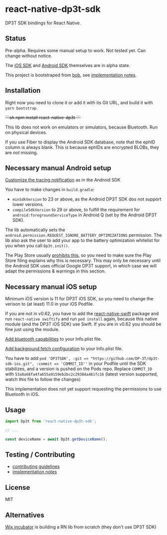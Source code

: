 # react-native-dp3t-sdk

DP3T SDK bindings for React Native.

## Status

Pre-alpha. Requires some manual setup to work. Not tested yet. Can change without notice.

The [iOS SDK][iOS SDK] and [Android SDK][Android SDK] themselves are in alpha state.

This project is bootstraped from [bob][bob], see [implementation notes][implementation notes].


## Installation

Right now you need to clone it or add it with its Git URL, and build it with `yarn bootstrap`.

<strike>
```sh
npm install react-native-dp3t
```
</strike>

This lib does not work on emulators or simulators, because Bluetooth. Run on physical devices.

If you use Fiber to display the Android SDK database, note that the ephID column is always blank.
This is because ephIDs are encrypted BLOBs, they are _not_ missing.

## Necessary manual Android setup

[Customize the tracing notification](https://github.com/DP-3T/dp3t-sdk-android#customize-tracing-notification) as in the Android SDK

You have to make changes in `build.gradle`:

- `minSdkVersion` to 23 or above, as the Android DP3T SDK dos not support lower versions.
- `compileSdkVersion` to 29 or above, to fulfill the requirement for `android:foregroundServiceType` in Android Q (set by the Android DP3T SDK).

The lib automatically sets the `android.permission.REQUEST_IGNORE_BATTERY_OPTIMIZATIONS` permission.
The lib also ask the user to add your app to the battery optimization whitelist for you when you call `Dp3t.init()`.

The Play Store usually [prohibits this](https://developer.android.com/training/monitoring-device-state/doze-standby.html#support_for_other_use_cases),
so you need to make sure the Play Store filing explains why this is necessary.
This may only be necessary until the Android SDK uses official Google DP3T support, in which case we will adapt the permissions & warnings in this section.

## Necessary manual iOS setup

Minimum iOS version is 11 for DP3T iOS SDK, so you need to change the verison to (at least) 11.0 in your iOS Podfile.

If you are not in v0.62, you have to add the [react-native-swift](https://github.com/rhdeck/react-native-swift) package and run `react-native swiftify` and run `pod install` again, because this native module (and the DP3T iOS SDK) use Swift.
If you are in v0.62 you should be fine just using the module.

[Add bluetooth capabilities](https://github.com/DP-3T/dp3t-sdk-ios#start--stop-tracing) to your Info.plist file.

[Add background fetch configuration](https://github.com/DP-3T/dp3t-sdk-ios#background-tasks) to your Info.plist file.

You have to add `pod 'DP3TSDK', :git => "https://github.com/DP-3T/dp3t-sdk-ios.git", :commit => 'COMMIT_ID''` in your Podfile until the SDK stabilizes, and a version is pushed on the Pods repo.
Replace `COMMIT_ID` with `53a8a68fa4fa655a9159eb2bc2c29384a461fc16` (latest version supported, watch this file to follow the changes)

This implementation does not yet support requesting the permissions to use Bluetooth in iOS.

## Usage

```js
import Dp3t from 'react-native-dp3t-sdk';

// ...

const deviceName = await Dp3t.getDeviceName();
```

## Testing / Contributing

- [contributing guidelines](./CONTRIBUTING.md)
- [implementation notes][implementation notes]

## License

MIT

## Alternatives

[Wix incubator](https://github.com/wix-incubator/rn-contact-tracing) is building a RN lib from scratch (they don't use DP3T SDK)



[implementation notes]: ./docs/implementation-notes.md
[iOS SDK]: https://github.com/DP-3T/dp3t-sdk-ios
[Android SDK]: https://github.com/DP-3T/dp3t-sdk-android
[bob]: https://github.com/react-native-community/bob
